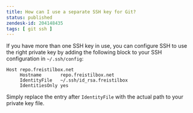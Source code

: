 ```yaml
---
title: How can I use a separate SSH key for Git?
status: published
zendesk-id: 204148435
tags: [ git ssh ]
---
```


If you have more than one SSH key in use, you can configure SSH to use the right private key by adding the following block to your SSH configuration in `~/.ssh/config`:

```
Host repo.freistilbox.net
     Hostname       repo.freistilbox.net
     IdentityFile   ~/.ssh/id_rsa.freistilbox
     IdentitiesOnly yes
```

Simply replace the entry after `IdentityFile` with the actual path to your private key file.

